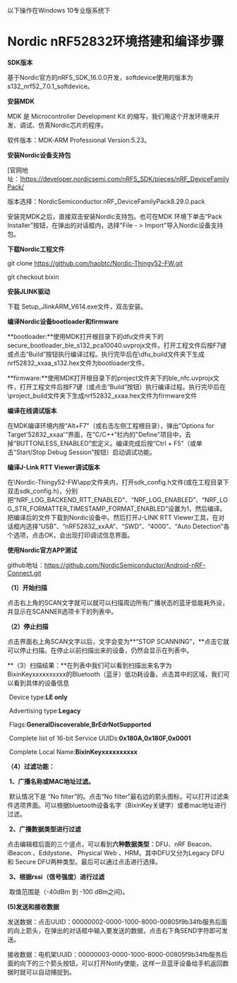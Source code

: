 以下操作在Windows 10专业版系统下

# Nordic nRF52832环境搭建和编译步骤

**SDK版本**

基于Nordic官方的nRF5_SDK_16.0.0开发，softdevice使用的版本为s132_nrf52_7.0.1_softdevice。

**安装MDK**

MDK 是 Microcontroller Development Kit 的缩写，我们用这个开发环境来开发、调试、仿真Nordic芯片的程序。

软件版本：MDK-ARM Professional Version:5.23。

**安装Nordic设备支持包**

[官网地址：]https://developer.nordicsemi.com/nRF5_SDK/pieces/nRF_DeviceFamilyPack/

版本选择：NordicSemiconductor.nRF_DeviceFamilyPack8.29.0.pack

安装完MDK之后，直接双击安装Nordic支持包。也可在MDK 环境下单击“Pack Installer”按钮，在弹出的对话框内，选择"File - > Import"导入Nordic设备支持包。

**下载Nordic工程文件**

git clone https://github.com/haobtc/Nordic-Thingy52-FW.git

git checkout bixin

**安装JLINK驱动**

下载 Setup_JlinkARM_V614.exe文件，双击安装。

**编译Nordic设备bootloader和firmware**

**bootloader:**使用MDK打开根目录下的dfu文件夹下的secure_bootloader_ble_s132_pca10040.uvprojx文件。打开工程文件后按F7键或点击“Build”按钮执行编译过程。执行完毕后在\dfu\_build文件夹下生成nrf52832_xxaa_s132.hex文件为bootloader文件。

**firmware:**使用MDK打开根目录下的project文件夹下的ble_nfc.uvprojx文件，打开工程文件后按F7键（或点击“Build”按钮）执行编译过程。执行完毕后在\project\_build文件夹下生成nrf52832_xxaa.hex文件为firmware文件

**编译在线调试版本**

在MDK编译环境内按“Alt+F7"（或右击左侧工程根目录），弹出”Options for Target'52832_xxaa'“界面，在”C/C++“栏内的"Define"项目中，去掉“BUTTONLESS_ENABLED”宏定义。编译完成后按“Ctrl + F5”（或单击“Start/Stop Debug Session”按钮）启动调试功能。

**编译J-Link RTT Viewer调试版本**

在\Nordic-Thingy52-FW\app文件夹内，打开sdk_config.h文件(或在工程目录下双击sdk_config.h)，分别把“NRF_LOG_BACKEND_RTT_ENABLED”、“NRF_LOG_ENABLED”、“NRF_LOG_STR_FORMATTER_TIMESTAMP_FORMAT_ENABLED”设置为1，然后编译。把编译后的文件下载到Nordic设备中。然后打开J-LINK RTT Viewer工具，在对话框内选择“USB”、“nRF52832_xxAA”、“SWD”、“4000”、“Auto Detection”各个选项，点击OK，会出现打印调试信息界面。

**使用Nordic官方APP测试**

github地址：https://github.com/NordicSemiconductor/Android-nRF-Connect.git

**（1）开始扫描**

点击右上角的SCAN文字就可以就可以扫描周边所有广播状态的蓝牙低能耗外设，并显示在SCANNER选项卡下的列表中。

**（2）停止扫描**

点击界面右上角SCAN文字以后，文字会变为**“STOP SCANNING”，**点击它就可以停止扫描。在停止以前扫描出来的设备，仍然会显示在列表中。

**（3）扫描结果：**在列表中我们可以看到扫描出来名字为BixinKeyxxxxxxxxxx的Bluetooth（蓝牙）低功耗设备。点击其中的区域，我们可以看到具体的设备信息

​	Device type:**LE only**

​	Advertising type:**Legacy**

​	Flags:**GeneralDiscoverable,BrEdrNotSupported**

​	Complete list of 16-bit Service UUIDs:**0x180A,0x180F,0x0001**

​	Complete Local Name:**BixinKeyxxxxxxxxxx**

**（4）过滤功能：**

​     **1、广播名称或MAC地址过滤。**

​      默认情况下是 “No filter”的。点击“No filter”最右边的箭头图标，可以打开过滤条件选项界面。可以根据bluetooth设备名字（BixinKey关键字）或者mac地址进行过滤。

​     **2、广播数据类型进行过滤**

​      点击编辑框后面的三个竖点，可以看到**六种数据类型**：DFU、nRF Beacon、iBeacon 、Eddystone、 Physical Web 、HRM。其中DFU又分为Legacy DFU和 Secure DFU两种类型。最后可以通过点击进行选择。

​     **3、根据rssi（信号强度）进行过滤**

​       取值范围是（-40dBm 到 -100 dBm之间)。

   **(5)发送和接收数据**

​		发送数据：点击UUID：00000002-0000-1000-8000-00805f9b34fb服务后面的向上箭头，在弹出的对话框中输入要发送的数据，点击右下角SEND字符即可发送。

​       接收数据：电机架UUID：00000003-0000-1000-8000-00805f9b34fb服务后面的向下的三个箭头按钮，可以打开Notify使能，这样一旦蓝牙设备给手机返回数据时就可以自动捕捉到。
